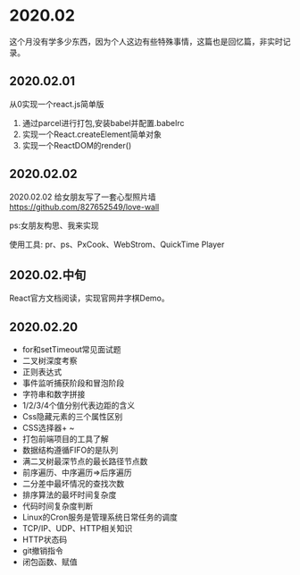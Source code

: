 # 2020.02

这个月没有学多少东西，因为个人这边有些特殊事情，这篇也是回忆篇，非实时记录。

## 2020.02.01

从0实现一个react.js简单版

1. 通过parcel进行打包,安装babel并配置.babelrc
2. 实现一个React.createElement简单对象
3. 实现一个ReactDOM的render()

## 2020.02.02

2020.02.02
给女朋友写了一套心型照片墙
https://github.com/827652549/love-wall

ps:女朋友构思、我来实现

使用工具:
pr、ps、PxCook、WebStrom、QuickTime Player

## 2020.02.中旬

React官方文档阅读，实现官网井字棋Demo。

## 2020.02.20

* for和setTimeout常见面试题
* 二叉树深度考察
* 正则表达式
* 事件监听捕获阶段和冒泡阶段
* 字符串和数字拼接
* 1/2/3/4个值分别代表边距的含义
* Css隐藏元素的三个属性区别
* CSS选择器+ ~
* 打包前端项目的工具了解
* 数据结构遵循FIFO的是队列
* 满二叉树最深节点的最长路径节点数
* 前序遍历、中序遍历=>后序遍历
* 二分差中最坏情况的查找次数
* 排序算法的最坏时间复杂度
* 代码时间复杂度判断
* Linux的Cron服务是管理系统日常任务的调度
* TCP/IP、UDP、HTTP相关知识
* HTTP状态码
* git撤销指令
* 闭包函数、赋值

